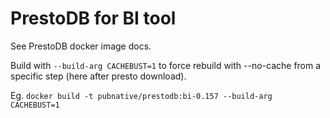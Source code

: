 # PrestoDB for BI tool

See PrestoDB docker image docs.

Build with `--build-arg CACHEBUST=1` to force rebuild with --no-cache from a specific step (here after presto download).

Eg.
```docker build -t pubnative/prestodb:bi-0.157 --build-arg CACHEBUST=1```
